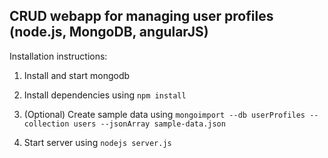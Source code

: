 ## CRUD webapp for managing user profiles (node.js, MongoDB, angularJS)

Installation instructions:

1. Install and start mongodb

2. Install dependencies using ```npm install```

3. (Optional) Create sample data using ```mongoimport --db userProfiles --collection users --jsonArray sample-data.json```

4. Start server using ```nodejs server.js```
